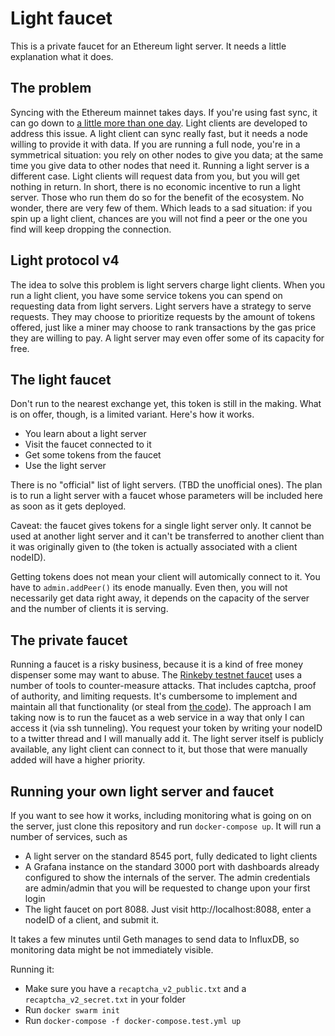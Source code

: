 # Light faucet

This is a private faucet for an Ethereum light server. It needs a little
explanation what it does. 

## The problem
Syncing with the Ethereum mainnet takes days. If you're using fast sync, it
can go down to [a little more than one day][full node sync]. Light clients
are developed to address this issue. A light client can sync really fast, but
it needs a node willing to provide it with data. If you are running a full
node, you're in a symmetrical situation: you rely on other nodes to give you
data; at the same time you give data to other nodes that need it. Running a
light server is a different case. Light clients will request data from you,
but you will get nothing in return. In short, there is no economic incentive
to run a light server. Those who run them do so for the benefit of the
ecosystem. No wonder, there are very few of them. Which leads to a sad
situation: if you spin up a light client, chances are you will not find a
peer or the one you find will keep dropping the connection.

## Light protocol v4 
The idea to solve this problem is light servers charge light clients. When
you run a light client, you have some service tokens you can spend on
requesting data from light servers. Light servers have a strategy to serve
requests. They may choose to prioritize requests by the amount of tokens
offered, just like a miner may choose to rank transactions by the gas price
they are willing to pay. A light server may even offer some of its capacity
for free.

## The light faucet
Don't run to the nearest exchange yet, this token is still in the making.
What is on offer, though, is a limited variant. Here's how it works.
- You learn about a light server
- Visit the faucet connected to it
- Get some tokens from the faucet
- Use the light server

There is no "official" list of light servers. (TBD the unofficial ones).
The plan is to run a light server with a faucet whose parameters will be
included here as soon as it gets deployed.

Caveat: the faucet gives tokens for a single light server only. It cannot be
used at another light server and it can't be transferred to another client
than it was originally given to (the token is actually associated with a
client nodeID).

Getting tokens does not mean your client will automically connect to it. You
have to `admin.addPeer()` its enode manually. Even then, you will not
necessarily get data right away, it depends on the capacity of the server and
the number of clients it is serving.

## The private faucet
Running a faucet is a risky business, because it is a kind of free money
dispenser some may want to abuse. The 
[Rinkeby testnet faucet][rinkeby faucet] uses a number of tools to
counter-measure attacks. That includes captcha, proof of authority, and
limiting requests. It's cumbersome to implement and maintain all that
functionality (or steal from [the code][faucet code]). The approach I am
taking now is to run the faucet as a web service in a way that only I can
access it (via ssh tunneling). You request your token by writing your nodeID
to a twitter thread and I will manually add it. The light server itself is
publicly available, any light client can connect to it, but those that were
manually added will have a higher priority.

[full node sync]: https://medium.com/@mswezey/2019ethereumfullnode-ba6e05ebf363
[rinkeby faucet]: https://faucet.rinkeby.io/
[faucet code]: https://github.com/ethereum/go-ethereum/tree/master/cmd/faucet

## Running your own light server and faucet
If you want to see how it works, including monitoring what is going on on the
server, just clone this repository and run `docker-compose up`. It will run a
number of services, such as
- A light server on the standard 8545 port, fully dedicated to light clients
- A Grafana instance on the standard 3000 port with dashboards already
  configured to show the internals of the server. The admin credentials are
  admin/admin that you will be requested to change upon your first login
- The light faucet on port 8088. Just visit http://localhost:8088, enter a
  nodeID of a client, and submit it. 

It takes a few minutes until Geth manages to send data to InfluxDB, so
monitoring data might be not immediately visible.

Running it:
- Make sure you have a `recaptcha_v2_public.txt` and a `recaptcha_v2_secret.txt` in your folder
- Run `docker swarm init`
- Run `docker-compose -f docker-compose.test.yml up`